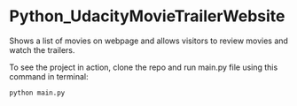 # Python_UdacityMovieTrailerWebsite
Shows a list of movies on webpage and allows visitors to review movies and watch the trailers.

To see the project in action, clone the repo and run main.py file using this command in terminal:

```shell
python main.py
```
